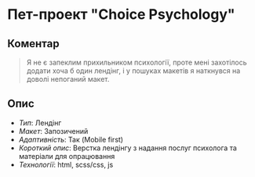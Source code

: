 # Пет-проект "Choice Psychology"

## Коментар

> Я не є запеклим прихильником психології, проте мені захотілось додати хоча б один лендінг, і у пошуках макетів я наткнувся на доволі непоганий макет.

## Опис

- _Тип_: Лендінг
- _Макет_: Запозичений
- _Адаптивність_: Так (Mobile first)
- _Короткий опис_: Верстка лендінгу з надання послуг психолога та матеріали для опрацювання
- _Технології_: html, scss/css, js
